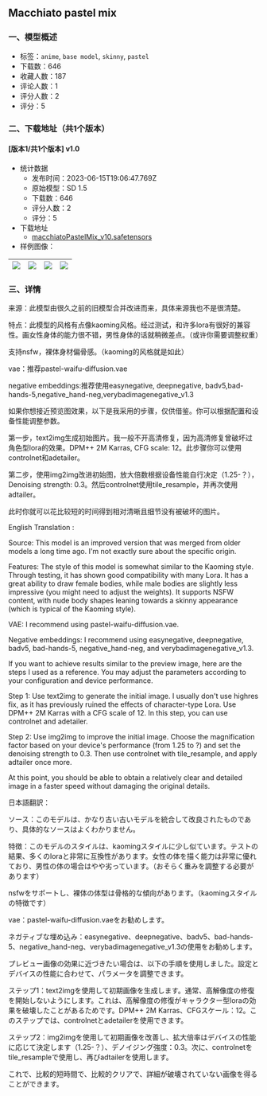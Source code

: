 ## Macchiato pastel mix
### 一、模型概述

- 标签：`anime`, `base model`, `skinny`, `pastel`
- 下载数：646
- 收藏人数：187
- 评论人数：1
- 评分人数：2
- 评分：5

### 二、下载地址（共1个版本）

#### [版本1/共1个版本] v1.0

- 统计数据
  - 发布时间：2023-06-15T19:06:47.769Z
  - 原始模型：SD 1.5
  - 下载数：646
  - 评分人数：2
  - 评分：5
- 下载地址
  - [macchiatoPastelMix_v10.safetensors](https://civitai.com/api/download/models/96706)
- 样例图像：

| <img src="https://image.civitai.com/xG1nkqKTMzGDvpLrqFT7WA/c32326e3-7b32-4265-a09e-24163223becd/width=450/1157946.jpeg" /> | <img src="https://image.civitai.com/xG1nkqKTMzGDvpLrqFT7WA/828b90eb-d516-43c8-b8ac-4a6d9878bbd5/width=450/1157931.jpeg" /> | <img src="https://image.civitai.com/xG1nkqKTMzGDvpLrqFT7WA/dbab469e-d4c3-4cec-8950-d106ac72ae6d/width=450/1157945.jpeg" /> | <img src="https://image.civitai.com/xG1nkqKTMzGDvpLrqFT7WA/899369d4-e036-4bbb-aa8f-b7e7f2ef774d/width=450/1157948.jpeg" /> |
| ---- | ---- | ---- | ---- |


### 三、详情
<p>来源：此模型由很久之前的旧模型合并改进而来，具体来源我也不是很清楚。</p><p>特点：此模型的风格有点像kaoming风格。经过测试，和许多lora有很好的兼容性。画女性身体的能力很不错，男性身体的话就稍微差点。（或许你需要调整权重）</p><p>支持nsfw，裸体身材偏骨感。（kaoming的风格就是如此）</p><p>vae：推荐pastel-waifu-diffusion.vae</p><p>negative embeddings:推荐使用easynegative, deepnegative, badv5,bad-hands-5,negative_hand-neg,verybadimagenegative_v1.3</p><p>如果你想接近预览图效果，以下是我采用的步骤，仅供借鉴。你可以根据配置和设备性能调整参数。</p><p>第一步，text2img生成初始图片。我一般不开高清修复，因为高清修复曾破坏过角色型lora的效果。DPM++ 2M Karras, CFG scale: 12。此步骤你可以使用controlnet和adetailer。</p><p>第二步，使用img2img改进初始图，放大倍数根据设备性能自行决定（1.25-？），Denoising strength: 0.3。然后controlnet使用tile_resample，并再次使用adtailer。</p><p>此时你就可以花比较短的时间得到相对清晰且细节没有被破坏的图片。</p><p>English Translation :</p><p>Source: This model is an improved version that was merged from older models a long time ago. I'm not exactly sure about the specific origin.</p><p>Features: The style of this model is somewhat similar to the Kaoming style. Through testing, it has shown good compatibility with many Lora. It has a great ability to draw female bodies, while male bodies are slightly less impressive (you might need to adjust the weights). It supports NSFW content, with nude body shapes leaning towards a skinny appearance (which is typical of the Kaoming style).</p><p>VAE: I recommend using pastel-waifu-diffusion.vae.</p><p>Negative embeddings: I recommend using easynegative, deepnegative, badv5, bad-hands-5, negative_hand-neg, and verybadimagenegative_v1.3.</p><p>If you want to achieve results similar to the preview image, here are the steps I used as a reference. You may adjust the parameters according to your configuration and device performance.</p><p>Step 1: Use text2img to generate the initial image. I usually don't use highres fix, as it has previously ruined the effects of character-type Lora. Use DPM++ 2M Karras with a CFG scale of 12. In this step, you can use controlnet and adetailer.</p><p>Step 2: Use img2img to improve the initial image. Choose the magnification factor based on your device's performance (from 1.25 to ?) and set the denoising strength to 0.3. Then use controlnet with tile_resample, and apply adtailer once more.</p><p>At this point, you should be able to obtain a relatively clear and detailed image in a faster speed without damaging the original details.</p><p>日本語翻訳：</p><p>ソース：このモデルは、かなり古い古いモデルを統合して改良されたものであり、具体的なソースはよくわかりません。</p><p>特徴：このモデルのスタイルは、kaomingスタイルに少し似ています。テストの結果、多くのloraと非常に互換性があります。女性の体を描く能力は非常に優れており、男性の体の場合はやや劣っています。（おそらく重みを調整する必要があります）</p><p>nsfwをサポートし、裸体の体型は骨格的な傾向があります。（kaomingスタイルの特徴です）</p><p>vae：pastel-waifu-diffusion.vaeをお勧めします。</p><p>ネガティブな埋め込み：easynegative、deepnegative、badv5、bad-hands-5、negative_hand-neg、verybadimagenegative_v1.3の使用をお勧めします。</p><p>プレビュー画像の効果に近づきたい場合は、以下の手順を使用しました。設定とデバイスの性能に合わせて、パラメータを調整できます。</p><p>ステップ1：text2imgを使用して初期画像を生成します。通常、高解像度の修復を開始しないようにします。これは、高解像度の修復がキャラクター型loraの効果を破壊したことがあるためです。DPM++ 2M Karras、CFGスケール：12。このステップでは、controlnetとadetailerを使用できます。</p><p>ステップ2：img2imgを使用して初期画像を改善し、拡大倍率はデバイスの性能に応じて決定します（1.25-？）、デノイジング強度：0.3。次に、controlnetをtile_resampleで使用し、再びadtailerを使用します。</p><p>これで、比較的短時間で、比較的クリアで、詳細が破壊されていない画像を得ることができます。</p>